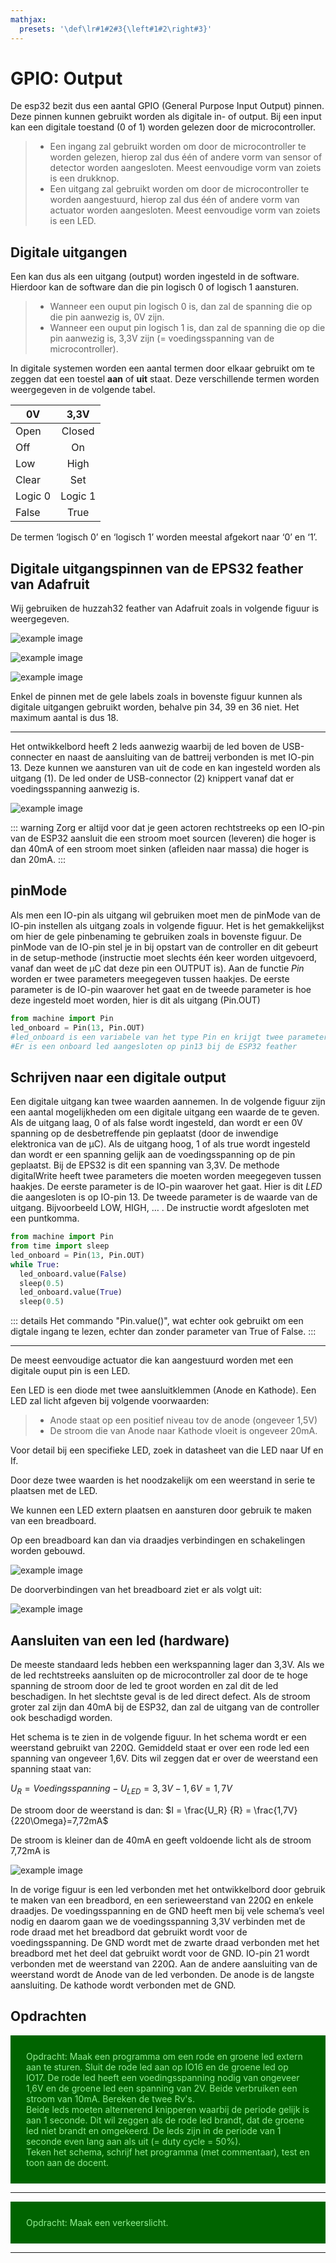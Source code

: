 ```yaml
---
mathjax:
  presets: '\def\lr#1#2#3{\left#1#2\right#3}'
---
```


# GPIO: Output

De esp32 bezit dus een aantal GPIO (General Purpose Input Output) pinnen. Deze pinnen kunnen gebruikt worden als digitale in- of output. Bij een input kan een digitale toestand (0 of 1) worden gelezen door de microcontroller. 


> - Een ingang zal gebruikt worden om door de microcontroller te worden gelezen, hierop zal dus één of andere vorm van sensor of detector worden aangesloten. Meest eenvoudige vorm van zoiets is een drukknop.
> - Een uitgang zal gebruikt worden om door de microcontroller te worden aangestuurd, hierop zal dus één of andere vorm van actuator worden aangesloten. Meest eenvoudige vorm van zoiets is een LED.

## Digitale uitgangen

Een kan dus als een uitgang (output) worden ingesteld in de software. Hierdoor kan de software dan die pin logisch 0 of logisch 1 aansturen. 

> - Wanneer een ouput pin logisch 0 is, dan zal de spanning die op die pin aanwezig is, 0V zijn.
> - Wanneer een ouput pin logisch 1 is, dan zal de spanning die op die pin aanwezig is, 3,3V zijn (= voedingsspanning van de microcontroller).

In digitale systemen worden een aantal termen door elkaar gebruikt om te zeggen dat een toestel **aan** of **uit** staat. Deze verschillende termen worden weergegeven in de volgende tabel.


| 0V | 3,3V |
| ----------- |:------------:|
| Open        | Closed    | 
| Off    | On           | 
| Low  | High   |
| Clear  | Set   |
| Logic 0  | Logic 1   |
| False  | True  |


De termen ‘logisch 0’ en ‘logisch 1’ worden meestal afgekort naar ‘0’ en ‘1’.

## Digitale uitgangspinnen van de EPS32 feather van Adafruit

Wij gebruiken de huzzah32 feather van Adafruit zoals in volgende figuur is weergegeven.

![example image](./images/vsc_28.png "De digitale IO-pinnen van de Adafruit Huzzah ESP32 feather")

![example image](./images/feather_pinouttop.jpg "De digitale IO-pinnen van de Adafruit Huzzah ESP32 feather")

![example image](./images/esp32_2.jpg "De digitale IO-pinnen van de Adafruit Huzzah ESP32 feather")


Enkel de pinnen met de gele labels zoals in bovenste figuur kunnen als digitale uitgangen gebruikt worden, behalve pin 34, 39 en 36 niet. Het maximum aantal is dus 18.

***

Het ontwikkelbord heeft 2 leds aanwezig waarbij de led boven de USB-connecter en naast de aansluiting van de battreij verbonden is met IO-pin 13. Deze kunnen we aansturen van uit de code en kan ingesteld worden als uitgang (1).
De led onder de USB-connector (2) knippert vanaf dat er voedingsspanning aanwezig is.

![example image](./images/onboardled.png "De Leds op de ESP32 Huzzah")

::: warning 
Zorg er altijd voor dat je geen actoren rechtstreeks op een IO-pin van de ESP32 aansluit die een stroom moet sourcen (leveren) die hoger is dan 40mA of een stroom moet sinken (afleiden naar massa) die hoger is dan 20mA.
:::

## pinMode

Als men een IO-pin als uitgang wil gebruiken moet men de pinMode van de IO-pin instellen als uitgang zoals in volgende figuur. Het is het gemakkelijkst om hier de gele pinbenaming te gebruiken zoals in bovenste figuur.
De pinMode van de IO-pin stel je in bij opstart van de controller en dit gebeurt in de setup-methode (instructie moet slechts één keer worden uitgevoerd, vanaf dan weet de µC dat deze pin een OUTPUT is).
Aan de functie *Pin* worden er twee parameters meegegeven tussen haakjes. De eerste parameter is de IO-pin waarover het gaat en de tweede parameter is hoe deze ingesteld moet worden, hier is dit als uitgang (Pin.OUT)

```python
from machine import Pin
led_onboard = Pin(13, Pin.OUT)
#led_onboard is een variabele van het type Pin en krijgt twee parameters
#Er is een onboard led aangesloten op pin13 bij de ESP32 feather
```

## Schrijven naar een digitale output

Een digitale uitgang kan twee waarden aannemen. In de volgende figuur zijn een aantal mogelijkheden om een digitale uitgang een waarde de te geven.
Als de uitgang laag, 0 of als false wordt ingesteld, dan wordt er een 0V spanning op de desbetreffende pin geplaatst (door de inwendige elektronica van de µC).
Als de uitgang hoog, 1 of als true wordt ingesteld dan wordt er een spanning gelijk aan de voedingsspanning op de pin geplaatst. Bij de EPS32 is dit een spanning van 3,3V.
De methode digitalWrite heeft twee parameters die moeten worden meegegeven tussen haakjes. De eerste parameter is de IO-pin waarover het gaat. Hier is dit *LED* die aangesloten is op IO-pin 13. De tweede parameter is de waarde van de uitgang. Bijvoorbeeld LOW, HIGH, … . De instructie wordt afgesloten met een puntkomma.

```python
from machine import Pin
from time import sleep
led_onboard = Pin(13, Pin.OUT)
while True:
  led_onboard.value(False)
  sleep(0.5)
  led_onboard.value(True)
  sleep(0.5)
```

::: details
Het commando "Pin.value()", wat echter ook gebruikt om een digtale ingang te lezen, echter dan zonder parameter van True of False.
:::

***

De meest eenvoudige actuator die kan aangestuurd worden met een digitale ouput pin is een LED.

Een LED is een diode met twee aansluitklemmen (Anode en Kathode). Een  LED zal licht afgeven bij volgende voorwaarden:
> - Anode staat op een positief niveau tov de anode (ongeveer 1,5V) 
> - De stroom die van Anode naar Kathode vloeit is ongeveer 20mA.  

Voor detail bij een specifieke LED, zoek in datasheet van die LED naar Uf en If.

Door deze twee waarden is het noodzakelijk om een weerstand in serie te plaatsen met de LED.

We kunnen een LED extern plaatsen en aansturen door gebruik te maken van een breadboard.

Op een breadboard kan dan via draadjes verbindingen en schakelingen worden gebouwd. 

![example image](./images/vtbb3.jpg "Breadboard")

De doorverbindingen van het breadboard ziet er als volgt uit:

![example image](./images/bb1.png "Doorverbindingen breadboard")

## Aansluiten van een led (hardware)

De meeste standaard leds hebben een werkspanning lager dan 3,3V. Als we de led rechtstreeks aansluiten op de microcontroller zal door de te hoge spanning de stroom door de led te groot worden en zal dit de led beschadigen. In het slechtste geval is de led direct defect.
Als de stroom groter zal zijn dan 40mA bij de ESP32, dan zal de uitgang van de controller ook beschadigd worden.

Het schema is te zien in de volgende figuur. In het schema wordt er een weerstand gebruikt van 220Ω.
Gemiddeld staat er over een rode led een spanning van ongeveer 1,6V. Dits wil zeggen dat er over de weerstand een spanning staat van:

$U_R=Voedingsspanning-U_{LED}=3,3V-1,6V=1,7V$

De stroom door de weerstand is dan:
$I = \frac{U_R} {R} = \frac{1,7V} {220\Omega}=7,72mA$

De stroom is kleiner dan de 40mA en geeft voldoende licht als de stroom 7,72mA is

![example image](./images/led1.png "Schema van de rode led verbonden op IO-21")

In de vorige figuur is een led verbonden met het ontwikkelbord door gebruik te maken van een breadbord, en een serieweerstand van 220Ω en enkele draadjes.
De voedingsspanning en de GND heeft men bij vele schema’s veel nodig en daarom gaan we de voedingsspanning 3,3V verbinden met de rode draad met het breadbord dat gebruikt wordt voor de voedingsspanning. De GND wordt met de zwarte draad verbonden met het breadbord met het deel dat gebruikt wordt voor de GND.
IO-pin 21 wordt verbonden met de weerstand van 220Ω. Aan de andere aansluiting van de weerstand wordt de Anode van de led verbonden. De anode is de langste aansluiting. De kathode wordt verbonden met de GND.

## Opdrachten

<div style="background-color:darkgreen; text-align:left; vertical-align:left; padding:15px;">
<p style="color:lightgreen; margin:10px">
Opdracht: Maak een programma om een rode en groene led extern aan te sturen. Sluit de rode led aan op IO16 en de groene led op IO17. De rode led heeft een voedingsspanning nodig van ongeveer 1,6V en de groene led een spanning van 2V. Beide verbruiken een stroom van 10mA. Bereken de twee Rv's. <br>
Beide leds moeten alternerend knipperen waarbij de periode gelijk is aan 1 seconde. Dit wil zeggen als de rode led brandt, dat de groene led niet brandt en omgekeerd. De leds zijn in de periode van 1 seconde even lang aan als uit (= duty cycle = 50%).<br>
Teken het schema, schrijf het programma (met commentaar), test en toon aan de docent.<br>
</p>
</div>

***

<div style="background-color:darkgreen; text-align:left; vertical-align:left; padding:15px;">
<p style="color:lightgreen; margin:10px">
Opdracht: Maak een verkeerslicht.
</p>
</div>

***


